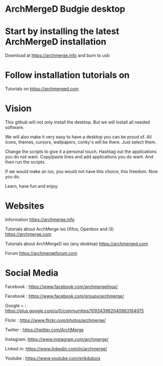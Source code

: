 # ArchMergeD Budgie desktop

# Start by installing the latest ArchMergeD installation

Download at https://archmerge.info and burn to usb

# Follow installation tutorials on

Tutorials on https://archmerged.com

# Vision

This github will not only install the desktop.
But we will install all needed software.

We will also make it very easy to have a desktop you can be proud of.
All icons, themes, cursors, wallpapers, conky's  will be there.
Just select them.

Change the scripts to give it a personal touch.
Hashtag out the applications you do not want.
Copy/paste lines and add applications you do want.
And then run the scripts.

If we would make an iso, you would not have this choice, this freedom.
Now you do.

Learn, have fun and enjoy.


# Websites

Information
https://archmerge.info

Tutorials about ArchMerge iso (Xfce, Openbox and i3)
https://archmerge.com

Tutorials about ArchMergeD iso (any desktop)
https://archmerged.com

Forum
https://archmergeforum.com


# Social Media

Facebook : https://www.facebook.com/archmergelinux/

Facebook : https://www.facebook.com/groups/archmerge/

Google + : https://plus.google.com/u/0/communities/109343992040963164975

Flickr   : https://www.flickr.com/photos/archmerge/

Twitter  : https://twitter.com/ArchMerge

Instagram: https://www.instagram.com/archmerge/

Linked in: https://www.linkedin.com/in/archmerge/

Youtube  : https://www.youtube.com/erikdubois
